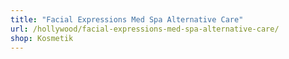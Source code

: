 ```yaml
---
title: "Facial Expressions Med Spa Alternative Care"
url: /hollywood/facial-expressions-med-spa-alternative-care/
shop: Kosmetik
---
```

